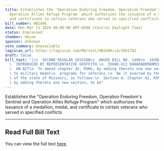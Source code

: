 ```yaml
---
title: Establishes the 'Operation Enduring Freedom, Operation Freedom's Sentinel and
  Operation Allies Refuge Program' which authorizes the issuance of a medallion, medal,
  and certificate to certain veterans who served in specified conflicts
bill_number: HB1496
date: Mon Mar 11 2024 00:00:00 GMT-0500 (Central Daylight Time)
status: Engrossed
chamber: House
sponsor: Unknown
vote_summary: Unavailable
legiscan_url: https://legiscan.com/MO/text/HB1496/id/2861782
draft: false
bill_text: "|\n  SECOND REGULAR SESSION\n  HOUSE BILL NO. 1496\n  102ND GENERAL ASSEMBLY\n\
  \  INTRODUCED BY REPRESENTATIVE GRIFFITH.\n  3568H.01I DANARADEMANMILLER,ChiefClerk\n\
  \  AN ACT\n  To amend chapter 42, RSMo, by adding thereto one new section relating\
  \ to military medal\n  programs for veterans.\n  Be it enacted by the General Assembly\
  \ of the state of Missouri, as follows:\n  Section A. Chapter 42, RSMo, is amended\
  \ by adding thereto one new section, to be"
---
```

Establishes the "Operation Enduring Freedom, Operation Freedom's Sentinel and Operation Allies Refuge Program" which authorizes the issuance of a medallion, medal, and certificate to certain veterans who served in specified conflicts

---

## Read Full Bill Text

You can view the full text [here](https://legiscan.com/MO/text/HB1496/id/2861782).
